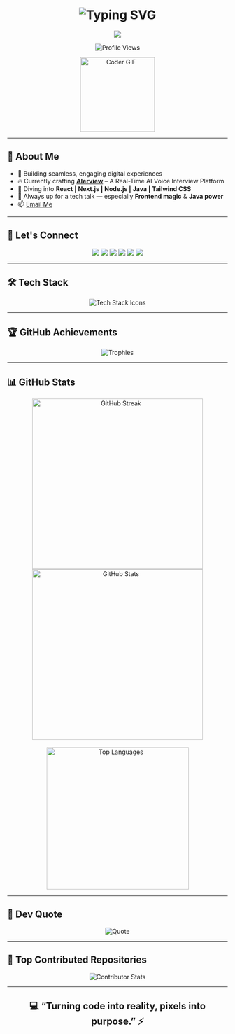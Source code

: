 <h1 align="center">
  <img src="https://readme-typing-svg.herokuapp.com?font=Righteous&size=35&center=true&vCenter=true&width=700&height=70&duration=4000&color=00FFFF&lines=Hey+There!+%F0%9F%91%8B;+I'm+Tushar+Kanti+Dey!;+Web+Dev+%7C+Video+Editor+%7C+UI%2FUX+Designer" alt="Typing SVG" />
</h1>

<p align="center">
  <img src="https://img.shields.io/badge/-⚡ Passionate Developer | 🎬 Creative Storyteller | 🎨 Design Lover-6C5CE7?style=for-the-badge" />
</p>

<p align="center">
  <img src="https://komarev.com/ghpvc/?username=tusharxhub&label=Profile%20Views&color=10B981&style=flat-square" alt="Profile Views" />
</p>

<p align="center">
  <img src="https://media.giphy.com/media/M9gbBd9nbDrOTu1Mqx/giphy.gif" height="170" alt="Coder GIF" />
</p>

---

## 🚀 About Me

- 🎯 Building seamless, engaging digital experiences  
- 🔥 Currently crafting [**AIerview**](https://github.com/Tusharxhub/aierview) – A Real-Time AI Voice Interview Platform  
- 🧠 Diving into **React | Next.js | Node.js | Java | Tailwind CSS**  
- 💬 Always up for a tech talk — especially **Frontend magic** & **Java power**  
- 📫 [Email Me](mailto:t.k.d.dey2033929837@gmail.com?subject=Let's%20Collaborate!&body=Hey%20Tushar%2C%0A%0AI%20came%20across%20your%20GitHub%20profile%20and%20would%20love%20to%20connect%20or%20collaborate%20on%20a%20project.%0A%0ALooking%20forward%20to%20your%20response!%0A%0ARegards%2C%0A)


---

## 🔗 Let's Connect  

<p align="center">
  <a href="https://twitter.com/dey2033929837" target="_blank"><img src="https://img.shields.io/badge/Twitter-1DA1F2?style=for-the-badge&logo=twitter&logoColor=white" /></a>
  <a href="https://www.linkedin.com/in/tushar-kanti-dey-86185b28b/" target="_blank"><img src="https://img.shields.io/badge/LinkedIn-0A66C2?style=for-the-badge&logo=linkedin&logoColor=white" /></a>
  <a href="https://www.instagram.com/tushardevx01/" target="_blank"><img src="https://img.shields.io/badge/Instagram-E4405F?style=for-the-badge&logo=instagram&logoColor=white" /></a>
  <a href="https://www.behance.net/tusharkantidey" target="_blank"><img src="https://img.shields.io/badge/Behance-1769FF?style=for-the-badge&logo=behance&logoColor=white" /></a>
  <a href="https://medium.com/@t.k.d.dey2033929837" target="_blank"><img src="https://img.shields.io/badge/Medium-12100E?style=for-the-badge&logo=medium&logoColor=white" /></a>
  <a href="https://www.hackerrank.com/t_k_d_dey2033921" target="_blank"><img src="https://img.shields.io/badge/HackerRank-2EC866?style=for-the-badge&logo=hackerrank&logoColor=white" /></a>
</p>

---

## 🛠️ Tech Stack  

<p align="center">
  <img src="https://skillicons.dev/icons?i=html,css,js,react,nextjs,nodejs,java,tailwind,mongodb,git,github,vscode,figma,blender,docker,aws,gcp,nestjs,cpp,c,npm,webstorm,pycharm,intellij,illustrator,gimp" alt="Tech Stack Icons" />
</p>

---

## 🏆 GitHub Achievements  

<p align="center">
  <img src="https://github-profile-trophy.vercel.app/?username=tusharxhub&theme=gruvbox&no-bg=true&no-frame=true&margin-w=15" alt="Trophies" />
</p>

---

## 📊 GitHub Stats  

<p align="center">
  <img width="390" src="https://github-readme-streak-stats.herokuapp.com?user=Tusharxhub&theme=tokyonight_duo&border_radius=10" alt="GitHub Streak" />
  <img width="390" src="https://github-readme-stats.vercel.app/api?username=Tusharxhub&show_icons=true&theme=tokyonight&count_private=true&rank_icon=github&border_radius=10" alt="GitHub Stats" />
  <br /><br />
  <img width="325" src="https://github-readme-stats.vercel.app/api/top-langs/?username=Tusharxhub&hide=html&langs_count=8&layout=compact&theme=tokyonight&border_radius=10" alt="Top Languages" />
</p>

---

## 💬 Dev Quote  

<p align="center">
  <img src="https://quotes-github-readme.vercel.app/api?type=horizontal&theme=tokyonight" alt="Quote" />
</p>

---

## 🚀 Top Contributed Repositories  

<p align="center">
  <img src="https://github-contributor-stats.vercel.app/api?username=Tusharxhub&limit=5&theme=gruvbox&combine_all_yearly_contributions=true" alt="Contributor Stats" />
</p>

---

<h2 align="center">💻 “Turning code into reality, pixels into purpose.” ⚡</h2>
